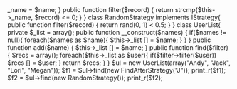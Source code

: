 <?php
/**
 * Created by PhpStorm.
 * User: haobin
 * Date: 2017/10/9
 * Time: 23:23
 */

/**
 *
 * 策略模式
 */
interface IStrategy{
    function filter($record);
}

class FindAfterStrategy implements IStrategy{
    private $_name;

    public function __construct($name)
    {
        $this->_name = $name;
    }

    public function filter($record)
    {
        return strcmp($this->_name, $record) <= 0;
    }
}

class RandomStrategy implements IStrategy{
    public function filter($record)
    {
        return rand(0, 1) < 0.5;
    }
}

class UserList{
    private $_list = array();

    public function __construct($names)
    {
        if($names != null){
            foreach($names as $name){
                $this->_list [] = $name;
            }
        }
    }

    public function add($name)
    {
        $this->_list [] = $name;
    }

    public function find($filter)
    {
        $recs = array();
        foreach($this->_list as $user){
            if($filter->filter($user))
                $recs [] = $user;
        }
        return $recs;
    }
}

$ul = new UserList(array("Andy", "Jack", "Lori", "Megan"));
$f1 = $ul->find(new FindAfterStrategy("J"));
print_r($f1);

$f2 = $ul->find(new RandomStrategy());
print_r($f2);